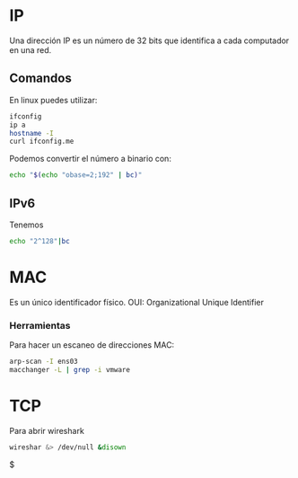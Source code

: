 # IP
Una dirección IP es un número de 32 bits que identifica a cada computador en una red.
## Comandos
En linux puedes utilizar:

```bash
ifconfig
ip a
hostname -I
curl ifconfig.me 
```

Podemos convertir el número a binario con:
```bash
echo "$(echo "obase=2;192" | bc)"
```
## IPv6
Tenemos 
```bash
echo "2^128"|bc
```

# MAC
Es un único identificador físico.
OUI: Organizational Unique Identifier 
### Herramientas
Para hacer un escaneo de direcciones MAC:
```bash
arp-scan -I ens03
macchanger -L | grep -i vmware
```
# TCP
Para abrir wireshark
```bash
wireshar &> /dev/null &disown
```

$
